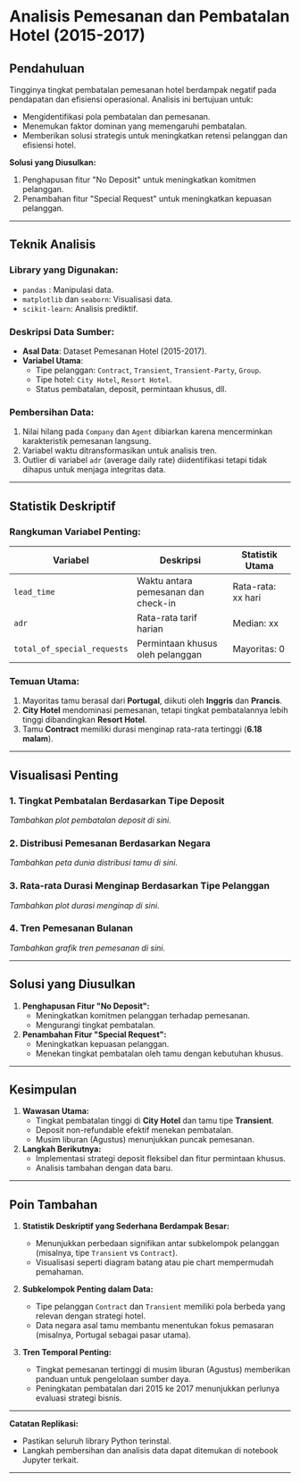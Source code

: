 # Analisis Pemesanan dan Pembatalan Hotel (2015-2017)

## **Pendahuluan**
Tingginya tingkat pembatalan pemesanan hotel berdampak negatif pada pendapatan dan efisiensi operasional. Analisis ini bertujuan untuk:
- Mengidentifikasi pola pembatalan dan pemesanan.
- Menemukan faktor dominan yang memengaruhi pembatalan.
- Memberikan solusi strategis untuk meningkatkan retensi pelanggan dan efisiensi hotel.

**Solusi yang Diusulkan:**
1. Penghapusan fitur "No Deposit" untuk meningkatkan komitmen pelanggan.
2. Penambahan fitur "Special Request" untuk meningkatkan kepuasan pelanggan.

---

## **Teknik Analisis**

### **Library yang Digunakan:**
- `pandas` : Manipulasi data.
- `matplotlib` dan `seaborn`: Visualisasi data.
- `scikit-learn`: Analisis prediktif.

### **Deskripsi Data Sumber:**
- **Asal Data**: Dataset Pemesanan Hotel (2015-2017).
- **Variabel Utama**: 
  - Tipe pelanggan: `Contract`, `Transient`, `Transient-Party`, `Group`.
  - Tipe hotel: `City Hotel`, `Resort Hotel`.
  - Status pembatalan, deposit, permintaan khusus, dll.

### **Pembersihan Data:**
1. Nilai hilang pada `Company` dan `Agent` dibiarkan karena mencerminkan karakteristik pemesanan langsung.
2. Variabel waktu ditransformasikan untuk analisis tren.
3. Outlier di variabel `adr` (average daily rate) diidentifikasi tetapi tidak dihapus untuk menjaga integritas data.

---

## **Statistik Deskriptif**
### **Rangkuman Variabel Penting:**
| Variabel            | Deskripsi                              | Statistik Utama |
|---------------------|------------------------------------------|-----------------|
| `lead_time`        | Waktu antara pemesanan dan check-in     | Rata-rata: xx hari |
| `adr`              | Rata-rata tarif harian                 | Median: xx      |
| `total_of_special_requests` | Permintaan khusus oleh pelanggan | Mayoritas: 0    |

### **Temuan Utama:**
1. Mayoritas tamu berasal dari **Portugal**, diikuti oleh **Inggris** dan **Prancis**.
2. **City Hotel** mendominasi pemesanan, tetapi tingkat pembatalannya lebih tinggi dibandingkan **Resort Hotel**.
3. Tamu **Contract** memiliki durasi menginap rata-rata tertinggi (**6.18 malam**).

---

## **Visualisasi Penting**

### **1. Tingkat Pembatalan Berdasarkan Tipe Deposit**
_Tambahkan plot pembatalan deposit di sini._

### **2. Distribusi Pemesanan Berdasarkan Negara**
_Tambahkan peta dunia distribusi tamu di sini._

### **3. Rata-rata Durasi Menginap Berdasarkan Tipe Pelanggan**
_Tambahkan plot durasi menginap di sini._

### **4. Tren Pemesanan Bulanan**
_Tambahkan grafik tren pemesanan di sini._

---

## **Solusi yang Diusulkan**
1. **Penghapusan Fitur "No Deposit":**
   - Meningkatkan komitmen pelanggan terhadap pemesanan.
   - Mengurangi tingkat pembatalan.
2. **Penambahan Fitur "Special Request":**
   - Meningkatkan kepuasan pelanggan.
   - Menekan tingkat pembatalan oleh tamu dengan kebutuhan khusus.

---

## **Kesimpulan**
1. **Wawasan Utama:**
   - Tingkat pembatalan tinggi di **City Hotel** dan tamu tipe **Transient**.
   - Deposit non-refundable efektif menekan pembatalan.
   - Musim liburan (Agustus) menunjukkan puncak pemesanan.
2. **Langkah Berikutnya:**
   - Implementasi strategi deposit fleksibel dan fitur permintaan khusus.
   - Analisis tambahan dengan data baru.

---

## **Poin Tambahan**
1. **Statistik Deskriptif yang Sederhana Berdampak Besar:**
   - Menunjukkan perbedaan signifikan antar subkelompok pelanggan (misalnya, tipe `Transient` vs `Contract`).
   - Visualisasi seperti diagram batang atau pie chart mempermudah pemahaman.

2. **Subkelompok Penting dalam Data:**
   - Tipe pelanggan `Contract` dan `Transient` memiliki pola berbeda yang relevan dengan strategi hotel.
   - Data negara asal tamu membantu menentukan fokus pemasaran (misalnya, Portugal sebagai pasar utama).

3. **Tren Temporal Penting:**
   - Tingkat pemesanan tertinggi di musim liburan (Agustus) memberikan panduan untuk pengelolaan sumber daya.
   - Peningkatan pembatalan dari 2015 ke 2017 menunjukkan perlunya evaluasi strategi bisnis.

---

**Catatan Replikasi:**
- Pastikan seluruh library Python terinstal.
- Langkah pembersihan dan analisis data dapat ditemukan di notebook Jupyter terkait.

---
